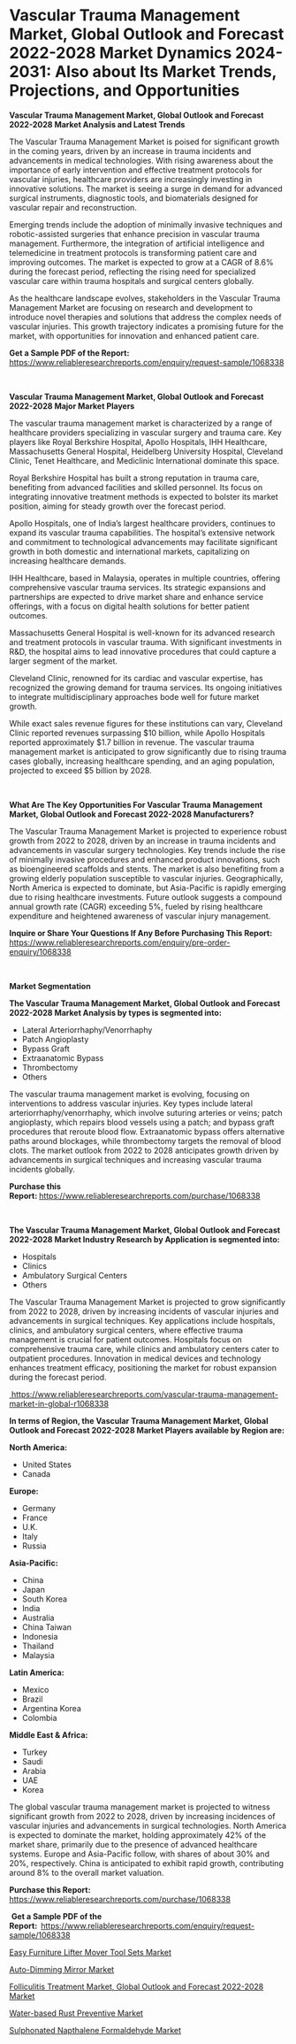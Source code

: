 <p><h1>Vascular Trauma Management Market, Global Outlook and Forecast 2022-2028 Market Dynamics 2024-2031: Also about Its Market Trends, Projections, and Opportunities</h1></p><p><strong>Vascular Trauma Management Market, Global Outlook and Forecast 2022-2028 Market Analysis and Latest Trends</strong></p>
<p><p>The Vascular Trauma Management Market is poised for significant growth in the coming years, driven by an increase in trauma incidents and advancements in medical technologies. With rising awareness about the importance of early intervention and effective treatment protocols for vascular injuries, healthcare providers are increasingly investing in innovative solutions. The market is seeing a surge in demand for advanced surgical instruments, diagnostic tools, and biomaterials designed for vascular repair and reconstruction.</p><p>Emerging trends include the adoption of minimally invasive techniques and robotic-assisted surgeries that enhance precision in vascular trauma management. Furthermore, the integration of artificial intelligence and telemedicine in treatment protocols is transforming patient care and improving outcomes. The market is expected to grow at a CAGR of 8.6% during the forecast period, reflecting the rising need for specialized vascular care within trauma hospitals and surgical centers globally.</p><p>As the healthcare landscape evolves, stakeholders in the Vascular Trauma Management Market are focusing on research and development to introduce novel therapies and solutions that address the complex needs of vascular injuries. This growth trajectory indicates a promising future for the market, with opportunities for innovation and enhanced patient care.</p></p>
<p><strong>Get a Sample PDF of the Report:&nbsp;</strong> <a href="https://www.reliableresearchreports.com/enquiry/request-sample/1068338">https://www.reliableresearchreports.com/enquiry/request-sample/1068338</a></p>
<p>&nbsp;</p>
<p><strong>Vascular Trauma Management Market, Global Outlook and Forecast 2022-2028 Major Market Players</strong></p>
<p><p>The vascular trauma management market is characterized by a range of healthcare providers specializing in vascular surgery and trauma care. Key players like Royal Berkshire Hospital, Apollo Hospitals, IHH Healthcare, Massachusetts General Hospital, Heidelberg University Hospital, Cleveland Clinic, Tenet Healthcare, and Mediclinic International dominate this space.</p><p>Royal Berkshire Hospital has built a strong reputation in trauma care, benefiting from advanced facilities and skilled personnel. Its focus on integrating innovative treatment methods is expected to bolster its market position, aiming for steady growth over the forecast period.</p><p>Apollo Hospitals, one of India’s largest healthcare providers, continues to expand its vascular trauma capabilities. The hospital’s extensive network and commitment to technological advancements may facilitate significant growth in both domestic and international markets, capitalizing on increasing healthcare demands.</p><p>IHH Healthcare, based in Malaysia, operates in multiple countries, offering comprehensive vascular trauma services. Its strategic expansions and partnerships are expected to drive market share and enhance service offerings, with a focus on digital health solutions for better patient outcomes.</p><p>Massachusetts General Hospital is well-known for its advanced research and treatment protocols in vascular trauma. With significant investments in R&D, the hospital aims to lead innovative procedures that could capture a larger segment of the market.</p><p>Cleveland Clinic, renowned for its cardiac and vascular expertise, has recognized the growing demand for trauma services. Its ongoing initiatives to integrate multidisciplinary approaches bode well for future market growth.</p><p>While exact sales revenue figures for these institutions can vary, Cleveland Clinic reported revenues surpassing $10 billion, while Apollo Hospitals reported approximately $1.7 billion in revenue. The vascular trauma management market is anticipated to grow significantly due to rising trauma cases globally, increasing healthcare spending, and an aging population, projected to exceed $5 billion by 2028.</p></p>
<p>&nbsp;</p>
<p><strong>What Are The Key Opportunities For Vascular Trauma Management Market, Global Outlook and Forecast 2022-2028 Manufacturers?</strong></p>
<p><p>The Vascular Trauma Management Market is projected to experience robust growth from 2022 to 2028, driven by an increase in trauma incidents and advancements in vascular surgery technologies. Key trends include the rise of minimally invasive procedures and enhanced product innovations, such as bioengineered scaffolds and stents. The market is also benefiting from a growing elderly population susceptible to vascular injuries. Geographically, North America is expected to dominate, but Asia-Pacific is rapidly emerging due to rising healthcare investments. Future outlook suggests a compound annual growth rate (CAGR) exceeding 5%, fueled by rising healthcare expenditure and heightened awareness of vascular injury management.</p></p>
<p><strong>Inquire or Share Your Questions If Any Before Purchasing This Report:</strong> <a href="https://www.reliableresearchreports.com/enquiry/pre-order-enquiry/1068338">https://www.reliableresearchreports.com/enquiry/pre-order-enquiry/1068338</a></p>
<p>&nbsp;</p>
<p><strong>Market Segmentation</strong></p>
<p><strong>The Vascular Trauma Management Market, Global Outlook and Forecast 2022-2028 Market Analysis by types is segmented into:</strong></p>
<p><ul><li>Lateral Arteriorrhaphy/Venorrhaphy</li><li>Patch Angioplasty</li><li>Bypass Graft</li><li>Extraanatomic Bypass</li><li>Thrombectomy</li><li>Others</li></ul></p>
<p><p>The vascular trauma management market is evolving, focusing on interventions to address vascular injuries. Key types include lateral arteriorrhaphy/venorrhaphy, which involve suturing arteries or veins; patch angioplasty, which repairs blood vessels using a patch; and bypass graft procedures that reroute blood flow. Extraanatomic bypass offers alternative paths around blockages, while thrombectomy targets the removal of blood clots. The market outlook from 2022 to 2028 anticipates growth driven by advancements in surgical techniques and increasing vascular trauma incidents globally.</p></p>
<p><strong>Purchase this Report:&nbsp;</strong><a href="https://www.reliableresearchreports.com/purchase/1068338">https://www.reliableresearchreports.com/purchase/1068338</a></p>
<p>&nbsp;</p>
<p><strong>The Vascular Trauma Management Market, Global Outlook and Forecast 2022-2028 Market Industry Research by Application is segmented into:</strong></p>
<p><ul><li>Hospitals</li><li>Clinics</li><li>Ambulatory Surgical Centers</li><li>Others</li></ul></p>
<p><p>The Vascular Trauma Management Market is projected to grow significantly from 2022 to 2028, driven by increasing incidents of vascular injuries and advancements in surgical techniques. Key applications include hospitals, clinics, and ambulatory surgical centers, where effective trauma management is crucial for patient outcomes. Hospitals focus on comprehensive trauma care, while clinics and ambulatory centers cater to outpatient procedures. Innovation in medical devices and technology enhances treatment efficacy, positioning the market for robust expansion during the forecast period.</p></p>
<p><a href="https://www.reliableresearchreports.com/vascular-trauma-management-market-in-global-r1068338">&nbsp;https://www.reliableresearchreports.com/vascular-trauma-management-market-in-global-r1068338</a></p>
<p><strong>In terms of Region, the Vascular Trauma Management Market, Global Outlook and Forecast 2022-2028 Market Players available by Region are:</strong></p>
<p>
    <p> <strong> North America: </strong>
        <ul>
            <li>United States</li>
            <li>Canada</li>
        </ul>
        </p> 
    <p> <strong> Europe: </strong>
        <ul>
            <li>Germany</li>
            <li>France</li>
            <li>U.K.</li>
            <li>Italy</li>
            <li>Russia</li>
        </ul>
        </p> 
    <p> <strong> Asia-Pacific: </strong>
        <ul>
            <li>China</li>
            <li>Japan</li>
            <li>South Korea</li>
            <li>India</li>
            <li>Australia</li>
            <li>China Taiwan</li>
            <li>Indonesia</li>
            <li>Thailand</li>
            <li>Malaysia</li>
        </ul>
        </p> 
    <p> <strong> Latin America: </strong>
        <ul>
            <li>Mexico</li>
            <li>Brazil</li>
            <li>Argentina Korea</li>
            <li>Colombia</li>
        </ul>
        </p> 
    <p> <strong> Middle East & Africa: </strong>
        <ul>
            <li>Turkey</li>
            <li>Saudi</li>
            <li>Arabia</li>
            <li>UAE</li>
            <li>Korea</li>
        </ul>
    </p>
    </p>
<p><p>The global vascular trauma management market is projected to witness significant growth from 2022 to 2028, driven by increasing incidences of vascular injuries and advancements in surgical technologies. North America is expected to dominate the market, holding approximately 42% of the market share, primarily due to the presence of advanced healthcare systems. Europe and Asia-Pacific follow, with shares of about 30% and 20%, respectively. China is anticipated to exhibit rapid growth, contributing around 8% to the overall market valuation.</p></p>
<p><strong>Purchase this Report: </strong><a href="https://www.reliableresearchreports.com/purchase/1068338">https://www.reliableresearchreports.com/purchase/1068338</a></p>
<p>&nbsp;<strong>Get a Sample PDF of the Report:&nbsp;&nbsp;</strong><a href="https://www.reliableresearchreports.com/enquiry/request-sample/1068338">https://www.reliableresearchreports.com/enquiry/request-sample/1068338</a></p>
<p><strong></strong></p>
<p><p><a href="https://medium.com/@jacob.gibson4568/global-easy-furniture-lifter-mover-tool-sets-industry-types-applications-market-players-54d8d3b83dfa">Easy Furniture Lifter Mover Tool Sets Market</a></p><p><a href="https://issuu.com/reportprime-2/docs/auto-dimming-mirror-market-size-203_2ddf622f202f6e">Auto-Dimming Mirror Market</a></p><p><a href="https://github.com/YashRP12/Market-Research-Report-List-6/blob/main/folliculitis-treatment-market-global-outlook-and-forecast-2022-2028-market.md">Folliculitis Treatment Market, Global Outlook and Forecast 2022-2028 Market</a></p><p><a href="https://medium.com/@caylawisoky8698/water-based-rust-preventive-market-research-report-includes-analysis-on-market-size-share-and-f4f12a62908a">Water-based Rust Preventive Market</a></p><p><a href="https://issuu.com/reportprime-2/docs/sulphonated-napthalene-formaldehyde_ca1528a7b11de7">Sulphonated Napthalene Formaldehyde Market</a></p></p>